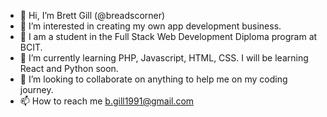- 👋 Hi, I’m Brett Gill (@breadscorner)
- 👀 I’m interested in creating my own app development business.
- 👀 I am a student in the Full Stack Web Development Diploma program at BCIT.
- 🌱 I’m currently learning PHP, Javascript, HTML, CSS. I will be learning React and Python soon.
- 💞️ I’m looking to collaborate on anything to help me on my coding journey.
- 📫 How to reach me b.gill1991@gmail.com

<!---
breadscorner/breadscorner is a ✨ special ✨ repository because its `README.md` (this file) appears on your GitHub profile.
You can click the Preview link to take a look at your changes.
--->
